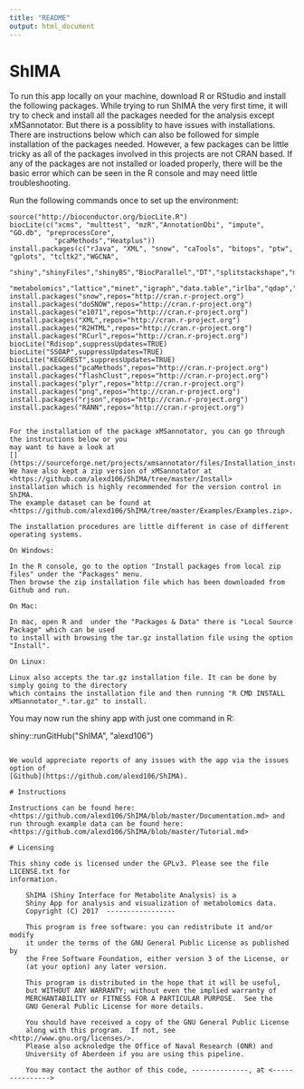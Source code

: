 ```yaml
---
title: "README"
output: html_document
---
```



# ShIMA 


<Github>

To run this app locally on your machine, download R or RStudio and install the following packages. While trying to run ShIMA the very first time, it will try to check and install all the packages needed for the analysis except xMSannotator. But there is a possiblity to have issues with installations. There are instructions below which can also be followed for simple installation of the packages needed. However, a few packages can be little tricky as all of the packages involved in this projects are not CRAN based. If any of the packages are not installed or loaded properly, there will be the basic error which can be seen in the R console and may need little troubleshooting. 

Run the following commands once to set up the environment:
```
source("http://bioconductor.org/biocLite.R")
biocLite(c("xcms", "multtest", "mzR","AnnotationDbi", "impute", "GO.db", "preprocessCore",
           "pcaMethods","Heatplus"))
install.packages(c("rJava", "XML", "snow", "caTools", "bitops", "ptw", "gplots", "tcltk2","WGCNA", 
                   "shiny","shinyFiles","shinyBS","BiocParallel","DT","splitstackshape","mixOmics",
                   "metabolomics","lattice","minet","igraph","data.table","irlba","qdap","Matrix"))
install.packages("snow",repos="http://cran.r-project.org")
install.packages("doSNOW",repos="http://cran.r-project.org")
install.packages("e1071",repos="http://cran.r-project.org")
install.packages("XML",repos="http://cran.r-project.org")
install.packages("R2HTML",repos="http://cran.r-project.org")
install.packages("RCurl",repos="http://cran.r-project.org")
biocLite("Rdisop",suppressUpdates=TRUE)
biocLite("SSOAP",suppressUpdates=TRUE)
biocLite("KEGGREST",suppressUpdates=TRUE)
install.packages("pcaMethods",repos="http://cran.r-project.org")
install.packages("flashClust",repos="http://cran.r-project.org")
install.packages("plyr",repos="http://cran.r-project.org")
install.packages("png",repos="http://cran.r-project.org")
install.packages("rjson",repos="http://cran.r-project.org")
install.packages("RANN",repos="http://cran.r-project.org")


For the installation of the package xMSannotator, you can go through the instructions below or you 
may want to have a look at 
[](https://sourceforge.net/projects/xmsannotator/files/Installation_instructions_xMSannotator.txt/download>). 
We have also kept a zip version of xMSannotator at <https://github.com/alexd106/ShIMA/tree/master/Install> 
installation which is highly recommended for the version control in ShIMA.
The example dataset can be found at <https://github.com/alexd106/ShIMA/tree/master/Examples/Examples.zip>.

The installation procedures are little different in case of different operating systems. 

On Windows:

In the R console, go to the option "Install packages from local zip files" under the "Packages" menu. 
Then browse the zip installation file which has been downloaded from Github and run.

On Mac:

In mac, open R and  under the "Packages & Data" there is "Local Source Package" which can be used 
to install with browsing the tar.gz installation file using the option "Install".

On Linux:

Linux also accepts the tar.gz installation file. It can be done by simply going to the directory 
which contains the installation file and then running "R CMD INSTALL xMSannotator_*.tar.gz" to install.
```

You may now run the shiny app with just one command in R:


shiny::runGitHub("ShIMA", "alexd106")
```

We would appreciate reports of any issues with the app via the issues option of 
[Github](https://github.com/alexd106/ShIMA).

# Instructions

Instructions can be found here: <https://github.com/alexd106/ShIMA/blob/master/Documentation.md> and 
run through example data can be found here: <https://github.com/alexd106/ShIMA/blob/master/Tutorial.md>

# Licensing

This shiny code is licensed under the GPLv3. Please see the file LICENSE.txt for
information.

    ShIMA (Shiny Interface for Metabolite Analysis) is a
    Shiny App for analysis and visualization of metabolomics data.
    Copyright (C) 2017  -----------------

    This program is free software: you can redistribute it and/or modify
    it under the terms of the GNU General Public License as published by
    the Free Software Foundation, either version 3 of the License, or
    (at your option) any later version.

    This program is distributed in the hope that it will be useful,
    but WITHOUT ANY WARRANTY; without even the implied warranty of
    MERCHANTABILITY or FITNESS FOR A PARTICULAR PURPOSE.  See the
    GNU General Public License for more details.

    You should have received a copy of the GNU General Public License
    along with this program.  If not, see <http://www.gnu.org/licenses/>. 
    Please also acknoledge the Office of Naval Research (ONR) and 
    University of Aberdeen if you are using this pipeline.

    You may contact the author of this code, --------------, at <--------------->
    



